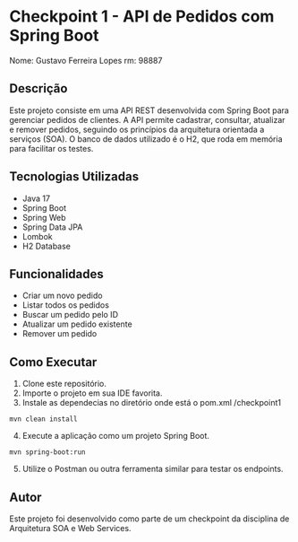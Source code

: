 # Checkpoint 1 - API de Pedidos com Spring Boot

Nome: Gustavo Ferreira Lopes
rm: 98887

## Descrição

Este projeto consiste em uma API REST desenvolvida com Spring Boot para gerenciar pedidos de clientes. A API permite cadastrar, consultar, atualizar e remover pedidos, seguindo os princípios da arquitetura orientada a serviços (SOA). O banco de dados utilizado é o H2, que roda em memória para facilitar os testes.

## Tecnologias Utilizadas

- Java 17
- Spring Boot
- Spring Web
- Spring Data JPA
- Lombok
- H2 Database

## Funcionalidades

- Criar um novo pedido
- Listar todos os pedidos
- Buscar um pedido pelo ID
- Atualizar um pedido existente
- Remover um pedido

## Como Executar

1. Clone este repositório.
2. Importe o projeto em sua IDE favorita.
3. Instale as dependecias no diretório onde está o pom.xml /checkpoint1

```
mvn clean install
```

4. Execute a aplicação como um projeto Spring Boot.

```
mvn spring-boot:run
```

5. Utilize o Postman ou outra ferramenta similar para testar os endpoints.

## Autor

Este projeto foi desenvolvido como parte de um checkpoint da disciplina de Arquitetura SOA e Web Services.
